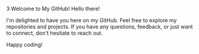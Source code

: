 3 Welcome to My GitHub!
Hello there!

I'm delighted to have you here on my GitHub. Feel free to explore my repositories and projects. If you have any questions, feedback, or just want to connect, don't hesitate to reach out.

Happy coding!
